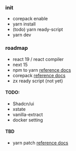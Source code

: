 ### init
- corepack enable
- yarn install
- (todo) yarn ready-script
- yarn dev


### roadmap

- react 19 / react compiler
- next 15
- npm to yarn <a href="https://classic.yarnpkg.com/lang/en/docs/migrating-from-npm/">reference docs</a>
- corepack <a href="https://nodejs.org/api/corepack.html">reference docs</a>
- zx ready script (not yet)

#### TODO:
- Shadcn/ui
- xstate
- vanilla-extract
- docker setting

#### TBD
- yarn patch <a href="https://yarnpkg.com/cli/patch">reference docs</a>